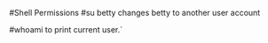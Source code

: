 #Shell Permissions
#su betty 
changes betty to another user account

#whoami
to print current user.`
